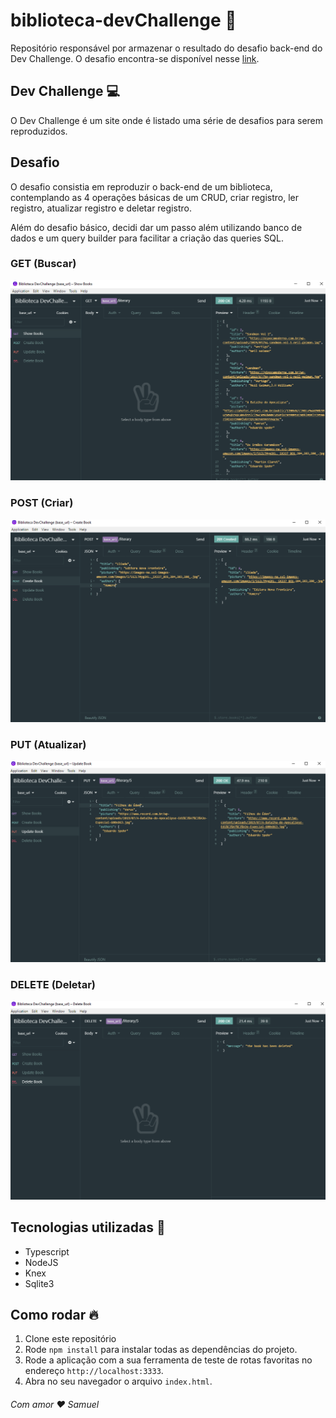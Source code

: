 # biblioteca-devChallenge :rocket:

Repositório responsável por armazenar o resultado do desafio back-end do Dev Challenge.
O desafio encontra-se disponível nesse <a href="https://github.com/devchallenge-io/biblioteca-backend">link</a>.

## Dev Challenge :computer:

O Dev Challenge é um site onde é listado uma série de desafios para serem reproduzidos.

## Desafio

O desafio consistia em reproduzir o back-end de um biblioteca, contemplando as 4 operações básicas de um CRUD, criar registro, ler registro, atualizar registro e deletar registro.

Além do desafio básico, decidi dar um passo além utilizando banco de dados e um query builder para facilitar a criação das queries SQL.

### GET (Buscar)

![imageGET](./assets/get.PNG)

### POST (Criar)

![imagePUT](./assets/create.PNG)

### PUT (Atualizar)

![imagePUT](./assets/update.PNG)

### DELETE (Deletar)

![imageDELETE](./assets/delete.PNG)

## Tecnologias utilizadas :book:

- Typescript
- NodeJS
- Knex
- Sqlite3

## Como rodar :fire:

1. Clone este repositório
1. Rode `npm install` para instalar todas as dependências do projeto.
1. Rode a aplicação com a sua ferramenta de teste de rotas favoritas no endereço `http://localhost:3333`.
1. Abra no seu navegador o arquivo `index.html`.

###### Com amor :heart: Samuel

